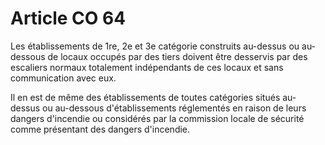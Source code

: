 # Article CO 64

Les établissements de 1re, 2e et 3e catégorie construits au-dessus ou au-dessous de locaux occupés par des tiers doivent être desservis par des escaliers normaux totalement indépendants de ces locaux et sans communication avec eux.

Il en est de même des établissements de toutes catégories situés au-dessus ou au-dessous d'établissements réglementés en raison de leurs dangers d'incendie ou considérés par la commission locale de sécurité comme présentant des dangers d'incendie.
